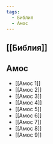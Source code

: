 ```yaml
---
tags:
  - Библия
  - Амос
---
```

## [[Библия]]
## Амос
- [[Амос 1]]
- [[Амос 2]]
- [[Амос 3]]
- [[Амос 4]]
- [[Амос 5]]
- [[Амос 6]]
- [[Амос 7]]
- [[Амос 8]]
- [[Амос 9]]
